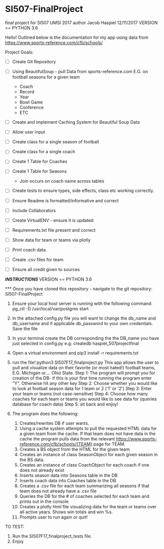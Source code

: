 # SI507-FinalProject
final project for SI507 UMSI 2017
author Jacob Haspiel
12/11/2017
VERSION == PYTHON 3.6

Hello! Outlined below is the documentation for my app using data from https://www.sports-reference.com/cfb/schools/

Project Goals:
- [ ] Create Git Repository
- [ ] Using BeautifulSoup - pull Data from sports-reference.com E.G. on football seasons for a given team
    - Coach
    - Record
    - Year
    - Bowl Game 
    - Conference
    - ETC
- [ ] Create and implement Caching System for Beautiful Soup Data 
- [ ] Allow user input
- [ ] Create class for a single season of football
- [ ] Create class for a single coach
- [ ] Create 1 Table for Coaches
- [ ] Create 1 Table for Seasons
	- Join occurs on coach name across tables
- [ ] Create tests to ensure types, side effects, class etc working correctly.
- [ ] Ensure Readme is formatted/informative and correct
- [ ] Include Collaborators
- [ ] Create VirtualENV - ensure it is updated
- [ ] Requirements.txt file present and correct
- [ ] Show data for team or teams via plotly
- [ ] Print coach data.
- [ ] Create .csv files for team
- [ ] Ensure all credit given to sources



***INSTRUCTIONS***
VERSION == PYTHON 3.6

*** Once you have cloned this repository - navigate to the git repository: SI507-FinalProject

1. Ensure your local host server is running with the following command: pg_ctl -D /usr/local/var/postgres start 

2. In the attached config.py file you will want to change the db_name and db_username and if applicable db_password to your own credentials. Save the file

3. In your terminal create the DB corresponding the the DB_name you have just selected in config.py e.g: createdb haspiel_507projectfinal

4. Open a virtual environment and pip3 install -r requirements.txt

5. run the file! python3 SI507F17_finalproject.py
This app allows the user to pull and visualize data on their favorite (or most hated!) football teams, E.G. Michigan or.... Ohio State.
	Step 1: The program will prompt you for creation of the DB- if this is your first time running the program enter "Y". Otherwise hit any other key
	Step 2: Choose whether you would like to look at football season data for 1 team or 2 ('1' or '2')
	Step 3: Enter your team or teams (not case-sensitive)
	Step 4: Choose how many coaches for each team or teams you would like to see data for (queries database for coach data)
	Step 5: sit back and enjoy!

6. The program does the following:
	1. Creates/rewrites DB if user wants.
	2. Using a cache system attempts to pull the requested HTML data for a given team from the cache. If that team does not have data in the cache the program pulls data from the relevant https://www.sports-reference.com/cfb/schools/{TEAM} page for TEAM.
	3. Creates a BS object from the HTML for the given team
	4. Creates an instance of class SeasonObject for each given season in the BS data.
	5. Creates an instance of class CoachObject for each coach if one does not already exist
	6. Inserts season data into Seasons table in the DB
	7. Inserts coach data into Coaches table in the DB
	8. Creates a .csv file for each team summarizing all seasons if that team does not already have a .csv file
	9. Queries the DB for the # of coaches selected for each team and prints out in the console
	10. Creates a plotly html file visualizing data for the team or teams over all active years. Shows win totals and win %s.
	11. Prompts user to run again or quit!


TO TEST:
1. Run the SI507F17_finalproject_tests file.
2. Enjoy



